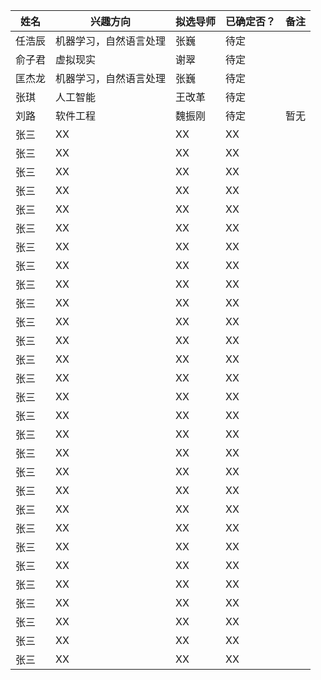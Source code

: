 
|姓名|兴趣方向|拟选导师|已确定否？|备注|  
|-|-|-|-|-|  
|任浩辰|机器学习，自然语言处理|张巍|待定||  
|俞子君|虚拟现实|谢翠|待定||  
|匡杰龙|机器学习，自然语言处理|张巍|待定||  
|张琪|人工智能|王改革|待定|  
|刘路|软件工程|魏振刚|待定|暂无|  
|张三|XX|XX|XX||  
|张三|XX|XX|XX||  
|张三|XX|XX|XX||  
|张三|XX|XX|XX||  
|张三|XX|XX|XX||  
|张三|XX|XX|XX||  
|张三|XX|XX|XX||  
|张三|XX|XX|XX||  
|张三|XX|XX|XX||  
|张三|XX|XX|XX||  
|张三|XX|XX|XX||  
|张三|XX|XX|XX||  
|张三|XX|XX|XX||  
|张三|XX|XX|XX||  
|张三|XX|XX|XX||  
|张三|XX|XX|XX||  
|张三|XX|XX|XX||  
|张三|XX|XX|XX||  
|张三|XX|XX|XX||  
|张三|XX|XX|XX||  
|张三|XX|XX|XX||  
|张三|XX|XX|XX||  
|张三|XX|XX|XX||  
|张三|XX|XX|XX||  
|张三|XX|XX|XX||  
|张三|XX|XX|XX||  
|张三|XX|XX|XX||  
|张三|XX|XX|XX||  
|张三|XX|XX|XX||  

